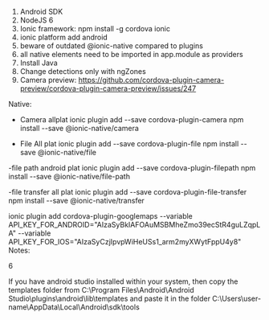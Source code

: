 1. Android SDK
2. NodeJS 6
3. Ionic framework: npm install -g cordova ionic
4. ionic platform add android
5. beware of outdated @ionic-native compared to plugins
6. all native elements need to be imported in app.module as providers
7. Install Java
8. Change detections only with ngZones
9. Camera preview: https://github.com/cordova-plugin-camera-preview/cordova-plugin-camera-preview/issues/247 

Native:
- Camera allplat
ionic plugin add --save cordova-plugin-camera
npm install --save @ionic-native/camera

- File All plat
ionic plugin add --save cordova-plugin-file
npm install --save @ionic-native/file

-file path android plat
ionic plugin add --save cordova-plugin-filepath
npm install --save @ionic-native/file-path

-file transfer all plat
ionic plugin add --save cordova-plugin-file-transfer
npm install --save @ionic-native/transfer


ionic plugin add cordova-plugin-googlemaps --variable API_KEY_FOR_ANDROID="AIzaSyBkIAFOAuMSBMheZmo39ecStR4guLZqpLA" --variable API_KEY_FOR_IOS="AIzaSyCzjIpvpWiHeUSs1_arm2myXWytFppU4y8"
Notes:

6

If you have android studio installed within your system, then copy the templates folder from
C:\Program Files\Android\Android Studio\plugins\android\lib\templates
and paste it in the folder
C:\Users\user-name\AppData\Local\Android\sdk\tools
